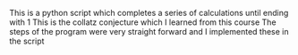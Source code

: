 This is a python script which completes a series of calculations until ending with 1
This is the collatz conjecture which I learned from this course
The steps of the program were very straight forward and I implemented these in the script
